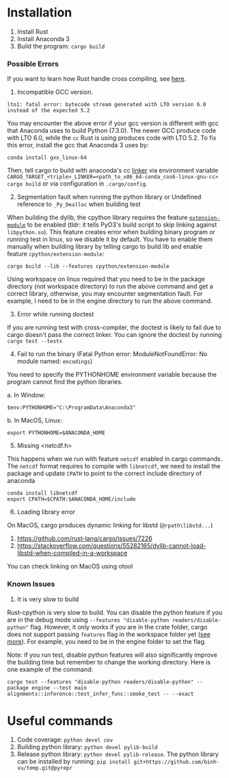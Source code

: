 # Installation

1. Install Rust
2. Install Anaconda 3
3. Build the program: `cargo build`

### Possible Errors

If you want to learn how Rust handle cross compiling, see [here](https://github.com/japaric/rust-cross).

1. Incompatible GCC version.

```.env
lto1: fatal error: bytecode stream generated with LTO version 6.0 instead of the expected 5.2
```

You may encounter the above error if your gcc version is different with gcc that Anaconda uses to build Python (7.3.0). The newer GCC produce code with LTO 6.0, while the `cc` Rust is using produces code with LTO 5.2. To fix this error, install the gcc that Anaconda 3 uses by:

    conda install gxx_linux-64

Then, tell cargo to build with anaconda's cc [linker](https://users.rust-lang.org/t/compiling-rust-package-using-cc-linker-from-a-custom-location/15795) via environment variable `CARGO_TARGET_<triple>_LINKER=<path_to_x86_64-conda_cos6-linux-gnu-cc> cargo build` or via configuration in `.cargo/config`.

2. Segmentation fault when running the python library or Undefined reference to `_Py_Dealloc` when building test

When building the dylib, the cpython library requires the feature [`extension-module`](https://pyo3.rs/master/features.html#extension-module) to be enabled (tldr: it tells PyO3's build script to skip linking against `libpython.so`). This feature creates error when building binary program or running test in linux, so we disable it by default. You have to enable them manually when building library by telling cargo to build lib and enable feature `cpython/extension-module`:

    cargo build --lib --features cpython/extension-module

Using workspace on linux required that you need to be in the package directory (not workspace directory) to run the above command and get a correct library, otherwise, you may encounter segmentation fault. For example, I need to be in the engine directory to run the above command.

3. Error while running doctest

If you are running test with cross-compiler, the doctest is likely to fail due to cargo doesn't pass the correct linker. You can ignore the doctest by running `cargo test --tests`

4. Fail to run the binary (Fatal Python error: ModuleNotFoundError: No module named: `encodings`)

You need to specify the PYTHONHOME environment variable because the program cannot find the python libraries.

a. In Window:

    $env:PYTHONHOME="C:\ProgramData\Anaconda3"

b. In MacOS, Linux:

    export PYTHONHOME=$ANACONDA_HOME

5. Missing <netcdf.h>

This happens when we run with feature `netcdf` enabled in cargo commands. The `netcdf` format requires to compile with `libnetcdf`, we need to install the package and update `CPATH` to point to the correct include directory of anaconda

    conda install libnetcdf
    export CPATH=$CPATH:$ANACONDA_HOME/include

6. Loading library error

On MacOS, cargo produces dynamic linking for libstd (`@rpath\libstd...`)

1. https://github.com/rust-lang/cargo/issues/7226
2. https://stackoverflow.com/questions/55282165/dylib-cannot-load-libstd-when-compiled-in-a-workspace

You can check linking on MacOS using otool

### Known Issues

1. It is very slow to build

Rust-cpython is very slow to build. You can disable the python feature if you are in the debug mode using `--features "disable-python readers/disable-python"` flag.
However, it only works if you are in the crate folder, cargo does not support passing `features` flag in the workspace folder yet ([see more](https://github.com/rust-lang/cargo/issues/5015)).
For example, you need to be in the engine folder to set the flag.

Note: if you run test, disable python features will also significantly improve the building time but remember to change the working directory. Here is one example of the command:

```.env
cargo test --features "disable-python readers/disable-python" --package engine --test main alignments::inference::test_infer_func::smoke_test -- --exact
```

# Useful commands

1. Code coverage: `python devel cov`
2. Building python library: `python devel pylib-build`
3. Release python library: `python devel pylib-release`. The python library can be installed by running: `pip install git+https://github.com/binh-vu/temp.git@pyrepr`
